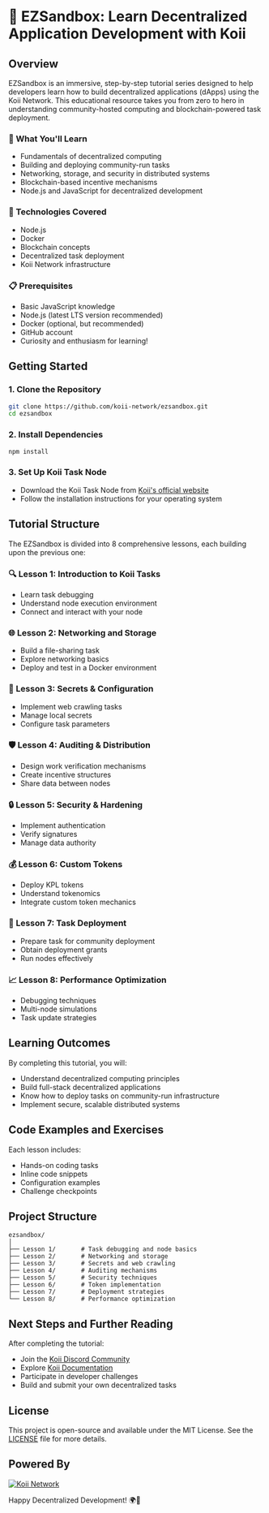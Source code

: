# 🚀 EZSandbox: Learn Decentralized Application Development with Koii

## Overview

EZSandbox is an immersive, step-by-step tutorial series designed to help developers learn how to build decentralized applications (dApps) using the Koii Network. This educational resource takes you from zero to hero in understanding community-hosted computing and blockchain-powered task deployment.

### 🌟 What You'll Learn
- Fundamentals of decentralized computing
- Building and deploying community-run tasks
- Networking, storage, and security in distributed systems
- Blockchain-based incentive mechanisms
- Node.js and JavaScript for decentralized development

### 🧰 Technologies Covered
- Node.js
- Docker
- Blockchain concepts
- Decentralized task deployment
- Koii Network infrastructure

### 📋 Prerequisites
- Basic JavaScript knowledge
- Node.js (latest LTS version recommended)
- Docker (optional, but recommended)
- GitHub account
- Curiosity and enthusiasm for learning!

## Getting Started

### 1. Clone the Repository
```bash
git clone https://github.com/koii-network/ezsandbox.git
cd ezsandbox
```

### 2. Install Dependencies
```bash
npm install
```

### 3. Set Up Koii Task Node
- Download the Koii Task Node from [Koii's official website](https://koii.network)
- Follow the installation instructions for your operating system

## Tutorial Structure

The EZSandbox is divided into 8 comprehensive lessons, each building upon the previous one:

### 🔍 Lesson 1: Introduction to Koii Tasks
- Learn task debugging
- Understand node execution environment
- Connect and interact with your node

### 🌐 Lesson 2: Networking and Storage
- Build a file-sharing task
- Explore networking basics
- Deploy and test in a Docker environment

### 🔐 Lesson 3: Secrets & Configuration
- Implement web crawling tasks
- Manage local secrets
- Configure task parameters

### 🛡️ Lesson 4: Auditing & Distribution
- Design work verification mechanisms
- Create incentive structures
- Share data between nodes

### 🔒 Lesson 5: Security & Hardening
- Implement authentication
- Verify signatures
- Manage data authority

### 💰 Lesson 6: Custom Tokens
- Deploy KPL tokens
- Understand tokenomics
- Integrate custom token mechanics

### 🚢 Lesson 7: Task Deployment
- Prepare task for community deployment
- Obtain deployment grants
- Run nodes effectively

### 📈 Lesson 8: Performance Optimization
- Debugging techniques
- Multi-node simulations
- Task update strategies

## Learning Outcomes

By completing this tutorial, you will:
- Understand decentralized computing principles
- Build full-stack decentralized applications
- Know how to deploy tasks on community-run infrastructure
- Implement secure, scalable distributed systems

## Code Examples and Exercises

Each lesson includes:
- Hands-on coding tasks
- Inline code snippets
- Configuration examples
- Challenge checkpoints

## Project Structure

```
ezsandbox/
│
├── Lesson 1/       # Task debugging and node basics
├── Lesson 2/       # Networking and storage
├── Lesson 3/       # Secrets and web crawling
├── Lesson 4/       # Auditing mechanisms
├── Lesson 5/       # Security techniques
├── Lesson 6/       # Token implementation
├── Lesson 7/       # Deployment strategies
└── Lesson 8/       # Performance optimization
```

## Next Steps and Further Reading

After completing the tutorial:
- Join the [Koii Discord Community](https://discord.gg/koii-network)
- Explore [Koii Documentation](https://docs.koii.network)
- Participate in developer challenges
- Build and submit your own decentralized tasks

## License

This project is open-source and available under the MIT License. See the [LICENSE](LICENSE) file for more details.

## Powered By

[![Koii Network](https://img.shields.io/badge/Powered%20By-Koii%20Network-blue?style=for-the-badge)](https://koii.network)

Happy Decentralized Development! 🌍🚀